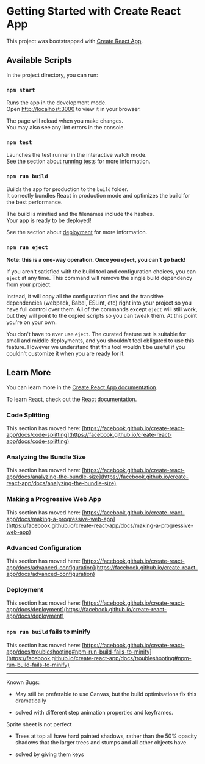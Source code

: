 # Getting Started with Create React App

This project was bootstrapped with [Create React App](https://github.com/facebook/create-react-app).

## Available Scripts

In the project directory, you can run:

### `npm start`

Runs the app in the development mode.\
Open [http://localhost:3000](http://localhost:3000) to view it in your browser.

The page will reload when you make changes.\
You may also see any lint errors in the console.

### `npm test`

Launches the test runner in the interactive watch mode.\
See the section about [running tests](https://facebook.github.io/create-react-app/docs/running-tests) for more information.

### `npm run build`

Builds the app for production to the `build` folder.\
It correctly bundles React in production mode and optimizes the build for the best performance.

The build is minified and the filenames include the hashes.\
Your app is ready to be deployed!

See the section about [deployment](https://facebook.github.io/create-react-app/docs/deployment) for more information.

### `npm run eject`

**Note: this is a one-way operation. Once you `eject`, you can't go back!**

If you aren't satisfied with the build tool and configuration choices, you can `eject` at any time. This command will remove the single build dependency from your project.

Instead, it will copy all the configuration files and the transitive dependencies (webpack, Babel, ESLint, etc) right into your project so you have full control over them. All of the commands except `eject` will still work, but they will point to the copied scripts so you can tweak them. At this point you're on your own.

You don't have to ever use `eject`. The curated feature set is suitable for small and middle deployments, and you shouldn't feel obligated to use this feature. However we understand that this tool wouldn't be useful if you couldn't customize it when you are ready for it.

## Learn More

You can learn more in the [Create React App documentation](https://facebook.github.io/create-react-app/docs/getting-started).

To learn React, check out the [React documentation](https://reactjs.org/).

### Code Splitting

This section has moved here: [https://facebook.github.io/create-react-app/docs/code-splitting](https://facebook.github.io/create-react-app/docs/code-splitting)

### Analyzing the Bundle Size

This section has moved here: [https://facebook.github.io/create-react-app/docs/analyzing-the-bundle-size](https://facebook.github.io/create-react-app/docs/analyzing-the-bundle-size)

### Making a Progressive Web App

This section has moved here: [https://facebook.github.io/create-react-app/docs/making-a-progressive-web-app](https://facebook.github.io/create-react-app/docs/making-a-progressive-web-app)

### Advanced Configuration

This section has moved here: [https://facebook.github.io/create-react-app/docs/advanced-configuration](https://facebook.github.io/create-react-app/docs/advanced-configuration)

### Deployment

This section has moved here: [https://facebook.github.io/create-react-app/docs/deployment](https://facebook.github.io/create-react-app/docs/deployment)

### `npm run build` fails to minify

This section has moved here: [https://facebook.github.io/create-react-app/docs/troubleshooting#npm-run-build-fails-to-minify](https://facebook.github.io/create-react-app/docs/troubleshooting#npm-run-build-fails-to-minify)

------------------------------------

Known Bugs:
  <!-- Performance is rubbish - especially when near a zone
  - Probably have to change to Canvas to fix this
  - Made some improvements to this by optimising where certain things run.  It's totally usable but I suspect Canvas would improve it further as the frame-drop appears to be from the number of divs being rendered. -->
  - May still be preferable to use Canvas, but the build optimisations fix this dramatically

  <!-- Character animations are occasionally glitchy
  - This seems to be only when changing from one animation from another
  - I suspect it has something to do with how the css animation translates from one animation to the next, possibly if it's midway between to frames.
  - possible solution: is there a reset/stop/clear animation option? -->
  - solved with different step animation properties and keyframes.

  Sprite sheet is not perfect
  - Trees at top all have hard painted shadows, rather than the 50% opacity shadows that the larger trees and stumps and all other objects have.

  <!-- If two adjoining screens both have monsters the positions will be copied from the previous screen -->
  - solved by giving them keys

  <!-- I broke the page turner
  - I don't have time to look at it, but I'm pretty sure it's because there's no tile off the edge of the page, so detectColliders picks it up as being a collider. -->

  <!-- Dropped items rerender every frame
  - This is because player position is being passed as a prop which updates every frame.  I need this to allow player to pickup the item if they run over it.  So this would need a significant change to fix.  It works and doesn't seem to cause performance issues though, so, you know. -->